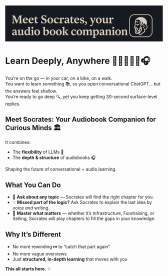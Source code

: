 ![Socrates Banner](banner.png)

# Learn Deeply, Anywhere 🚗🚴‍♀️🚶‍♂️🎧

You’re on the go — in your car, on a bike, on a walk.  
You want to learn something 📚, so you open conversational ChatGPT… but the answers feel shallow.  
You’re ready to go deep 🔍, yet you keep getting 30-second surface-level replies.


## Meet **Socrates: Your Audiobook Companion for Curious Minds** 🏛️

It combines:  
- The **flexibility** of LLMs 🤖  
- The **depth & structure** of audiobooks 🎧  

Shaping the future of conversational + audio learning.


## What You Can Do

- 🎯 **Ask about any topic** — Socrates will find the right chapter for you.  
- 💡 **Missed part of the logic?** Ask Socrates to explain the last idea by voice *and* writing.  
- 🧠 **Master what matters** — whether it’s Infrastructure, Fundraising, or Selling, Socrates will play chapters to fill the gaps in your knowledge.


## Why It’s Different

- No more rewinding ⏮️ to “catch that part again”  
- No more vague overviews  
- Just **structured, in-depth learning** that moves with you


**This all starts here.** ✨
